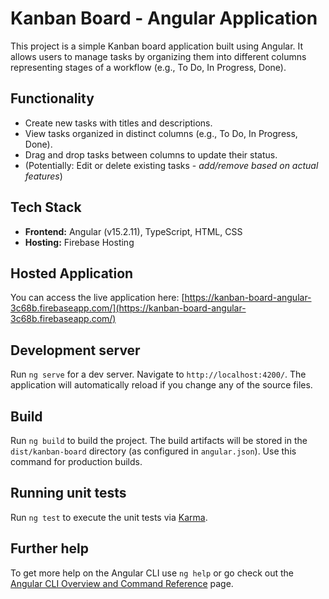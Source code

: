 # Kanban Board - Angular Application

This project is a simple Kanban board application built using Angular. It allows users to manage tasks by organizing them into different columns representing stages of a workflow (e.g., To Do, In Progress, Done).

## Functionality

*   Create new tasks with titles and descriptions.
*   View tasks organized in distinct columns (e.g., To Do, In Progress, Done).
*   Drag and drop tasks between columns to update their status.
*   (Potentially: Edit or delete existing tasks - *add/remove based on actual features*)

## Tech Stack

*   **Frontend:** Angular (v15.2.11), TypeScript, HTML, CSS
*   **Hosting:** Firebase Hosting

## Hosted Application

You can access the live application here:
[https://kanban-board-angular-3c68b.firebaseapp.com/](https://kanban-board-angular-3c68b.firebaseapp.com/)

## Development server

Run `ng serve` for a dev server. Navigate to `http://localhost:4200/`. The application will automatically reload if you change any of the source files.

## Build

Run `ng build` to build the project. The build artifacts will be stored in the `dist/kanban-board` directory (as configured in `angular.json`). Use this command for production builds.

## Running unit tests

Run `ng test` to execute the unit tests via [Karma](https://karma-runner.github.io).

## Further help

To get more help on the Angular CLI use `ng help` or go check out the [Angular CLI Overview and Command Reference](https://angular.io/cli) page.
